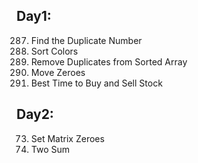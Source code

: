 ## Day1:
287. Find the Duplicate Number
75. Sort Colors
26. Remove Duplicates from Sorted Array
283. Move Zeroes
121. Best Time to Buy and Sell Stock

## Day2:
73. Set Matrix Zeroes
1. Two Sum